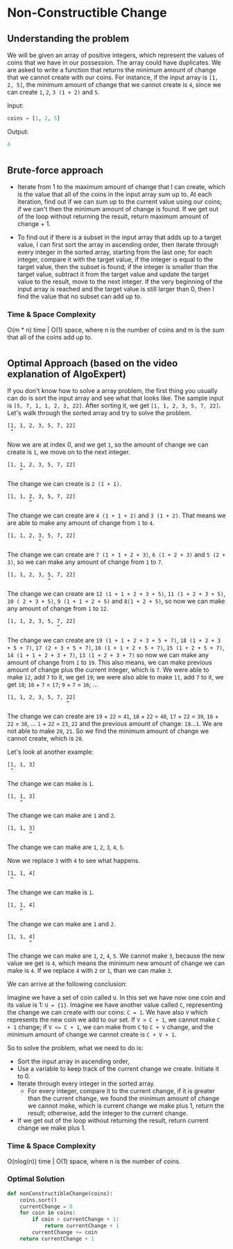 # Non-Constructible Change

## Understanding the problem

We will be given an array of positive integers, which represent the values of coins that we have in our possession. The array could have duplicates. We are asked to write a function that returns the minimum amount of change that we cannot create with our coins. For instance, if the input array is `[1, 2, 5]`, the minimum amount of change that we cannot create is `4`, since we can create `1`, `2`, `3 (1 + 2)` and `5`.

Input:
```py
coins = [1, 2, 5]
```
Output:
```py
4
```

#

## Brute-force approach

- Iterate from 1 to the maximum amount of change that I can create, which is the value that all of the coins in the input array sum up to. At each iteration, find out if we can sum up to the current value using our coins; if we can't then the minimum amount of change is found. If we get out of the loop without returning the result, return maximum amount of change + 1.

- To find out if there is a subset in the input array that adds up to a target value, I can first sort the array in ascending order, then iterate through every integer in the sorted array, starting from the last one; for each integer, compare it with the target value, if the integer is equal to the target value, then the subset is found; if the integer is smaller than the target value, subtract it from the target value and update the target value to the result, move to the next integer. If the very beginning of the input array is reached and the target value is still larger than 0, then I find the value that no subset can add up to.

### Time & Space Complexity

O(m \* n) time | O(1) space, where n is the number of coins and m is the sum that all of the coins add up to.


#

## Optimal Approach (based on the video explanation of AlgoExpert)

If you don't know how to solve a array problem, the first thing you usually can do is sort the input array and see what that looks like. The sample input is `[5, 7, 1, 1, 2, 3, 22]`. After sorting it, we get `[1, 1, 2, 3, 5, 7, 22]`. Let's walk through the sorted array and try to solve the problem.

```
[1, 1, 2, 3, 5, 7, 22]
 ^
```

Now we are at index 0, and we get `1`, so the amount of change we can create is `1`, we move on to the next integer.

```
[1, 1, 2, 3, 5, 7, 22]
    ^
```

The change we can create is `2 (1 + 1)`.

```
[1, 1, 2, 3, 5, 7, 22]
       ^
```

The change we can create are `4 (1 + 1 + 2)` and `3 (1 + 2)`. That means we are able to make any amount of change from `1` to `4`.

```
[1, 1, 2, 3, 5, 7, 22]
          ^
```

The change we can create are `7 (1 + 1 + 2 + 3)`, `6 (1 + 2 + 3)` and `5 (2 + 3)`, so we can make any amount of change from `1` to `7`.

```
[1, 1, 2, 3, 5, 7, 22]
             ^
```

The change we can create are `12 (1 + 1 + 2 + 3 + 5)`, `11 (1 + 2 + 3 + 5)`, `10 ( 2 + 3 + 5)`, `9 (1 + 1 + 2 + 5)` and `8(1 + 2 + 5)`, so now we can make any amount of change from `1` to `12`.

```
[1, 1, 2, 3, 5, 7, 22]
                ^
```

The change we can create are `19 (1 + 1 + 2 + 3 + 5 + 7)`, `18 (1 + 2 + 3 + 5 + 7)`, `17 (2 + 3 + 5 + 7)`, `16 (1 + 1 + 2 + 5 + 7)`, `15 (1 + 2 + 5 + 7)`, `14 (1 + 1 + 2 + 3 + 7)`, `13 (1 + 2 + 3 + 7)` so now we can make any amount of change from `1` to `19`. This also means, we can make previous amount of change plus the current integer, which is `7`. We were able to make `12`, add `7` to it, we get `19`; we were also able to make `11`, add `7` to it, we get `18`; `10` + `7` = `17`; `9` + `7` = `16`; ...

```
[1, 1, 2, 3, 5, 7, 22]
                   ^
```

The change we can create are `19` + `22` = `41`, `18` + `22` = `40`, `17` + `22` = `39`,
`16` + `22` = `38`, ... `1` + `22` = `23`, `22` and the previous amount of change: `19`...`1`. We are not able to make `20`, `21`. So we find the minimum amount of change we cannot create, which is `20`.

Let's look at another example:

```
[1, 1, 3]
 ^
```

The change we can make is `1`.

```
[1, 1, 3]
    ^
```

The change we can make are `1` and `2`.

```
[1, 1, 3]
       ^
```

The change we can make are `1`, `2`, `3`, `4`, `5`.

Now we replace `3` with `4` to see what happens.

```
[1, 1, 4]
 ^
```

The change we can make is `1`.

```
[1, 1, 4]
    ^
```

The change we can make are `1` and `2`.

```
[1, 1, 4]
       ^
```

The change we can make are `1`, `2`, `4`, `5`. We cannot make `3`, because the new value we get is `4`, which means the minimum new amount of change we can make is `4`. If we replace `4` with `2` or `1`, than we can make `3`.

We can arrive at the following conclusion:

Imagine we have a set of coin called `U`. In this set we have now one coin and its value is 1: `U = {1}`. Imagine we have another value called `C`, representing the change we can create with our coins: `C = 1`. We have also `V` which represents the new coin we add to our set. If `V > C + 1`, we cannot make `C + 1` change; if `V <= C + 1`, we can make from `C` to `C + V` change, and the minimum amount of change we cannot create is `C + V + 1`.

So to solve the problem, what we need to do is:

- Sort the input array in ascending order,
- Use a variable to keep track of the current change we create. Initiate it to 0.
- Iterate through every integer in the sorted array.
  - For every integer, compare it to the current change, if it is greater than the current change, we found the minimum amount of change we cannot make, which is current change we make plus 1, return the result; otherwise, add the integer to the current change.
- If we get out of the loop without returning the result, return current change we make plus 1.

### Time & Space Complexity

O(nlog(n)) time | O(1) space, where n is the number of coins.

### Optimal Solution

```py
def nonConstructibleChange(coins):
	coins.sort()
	currentChange = 0
	for coin in coins:
		if coin > currentChange + 1:
			return currentChange + 1
		currentChange += coin
	return currentChange + 1
```

